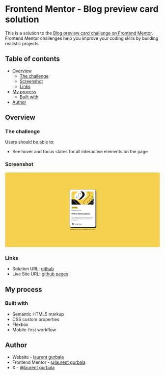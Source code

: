 # Frontend Mentor - Blog preview card solution

This is a solution to the [Blog preview card challenge on Frontend Mentor](https://www.frontendmentor.io/challenges/blog-preview-card-ckPaj01IcS). Frontend Mentor challenges help you improve your coding skills by building realistic projects. 

## Table of contents

- [Overview](#overview)
  - [The challenge](#the-challenge)
  - [Screenshot](#screenshot)
  - [Links](#links)
- [My process](#my-process)
  - [Built with](#built-with)
- [Author](#author)

## Overview

### The challenge

Users should be able to:

- See hover and focus states for all interactive elements on the page

### Screenshot

![Screenshot](./assets/images/Screenshot.png)

### Links

- Solution URL: [github](https://laurentgurbala.github.io/blog-preview-card/)
- Live Site URL: [github pages](https://laurentgurbala.github.io/blog-preview-card/)

## My process

### Built with

- Semantic HTML5 markup
- CSS custom properties
- Flexbox
- Mobile-first workflow

## Author

- Website - [laurent gurbala](https://github.com/laurentGurbala)
- Frontend Mentor - [@laurent gurbala](https://www.frontendmentor.io/profile/laurentGurbala)
- X - [@laurent gurbala](https://x.com/GurbalaLaurent)
